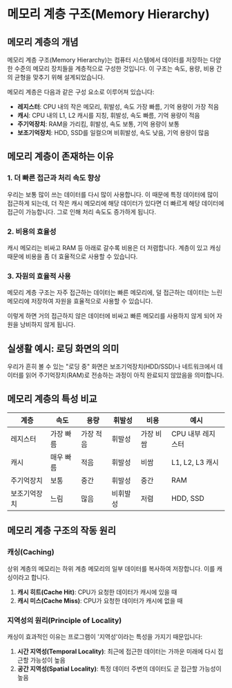 # 메모리 계층 구조(Memory Hierarchy)

## 메모리 계층의 개념

메모리 계층 구조(Memory Hierarchy)는 컴퓨터 시스템에서 데이터를 저장하는 다양한 수준의 메모리 장치들을 계층적으로 구성한 것입니다. 이 구조는 속도, 용량, 비용 간의 균형을 맞추기 위해 설계되었습니다.

메모리 계층은 다음과 같은 구성 요소로 이루어져 있습니다:

- **레지스터**: CPU 내의 작은 메모리, 휘발성, 속도 가장 빠름, 기억 용량이 가장 적음
- **캐시**: CPU 내의 L1, L2 캐시를 지칭, 휘발성, 속도 빠름, 기억 용량이 적음
- **주기억장치**: RAM을 가리킴, 휘발성, 속도 보통, 기억 용량이 보통
- **보조기억장치**: HDD, SSD를 일컬으며 비휘발성, 속도 낮음, 기억 용량이 많음

## 메모리 계층이 존재하는 이유

### 1. 더 빠른 접근과 처리 속도 향상

우리는 보통 많이 쓰는 데이터를 다시 많이 사용합니다. 이 때문에 특정 데이터에 많이 접근하게 되는데, 더 작은 캐시 메모리에 해당 데이터가 있다면 더 빠르게 해당 데이터에 접근이 가능합니다. 그로 인해 처리 속도도 증가하게 됩니다.

### 2. 비용의 효율성

캐시 메모리는 비싸고 RAM 등 아래로 갈수록 비용은 더 저렴합니다. 계층이 있고 캐싱 때문에 비용을 좀 더 효율적으로 사용할 수 있습니다.

### 3. 자원의 효율적 사용

메모리 계층 구조는 자주 접근하는 데이터는 빠른 메모리에, 덜 접근하는 데이터는 느린 메모리에 저장하여 자원을 효율적으로 사용할 수 있습니다.

이렇게 하면 거의 접근하지 않은 데이터에 비싸고 빠른 메모리를 사용하지 않게 되어 자원을 낭비하지 않게 됩니다.

## 실생활 예시: 로딩 화면의 의미

우리가 흔히 볼 수 있는 "로딩 중" 화면은 보조기억장치(HDD/SSD)나 네트워크에서 데이터를 읽어 주기억장치(RAM)로 전송하는 과정이 아직 완료되지 않았음을 의미합니다.

## 메모리 계층의 특성 비교

| 계층         | 속도      | 용량      | 휘발성   | 비용      | 예시              |
| ------------ | --------- | --------- | -------- | --------- | ----------------- |
| 레지스터     | 가장 빠름 | 가장 적음 | 휘발성   | 가장 비쌈 | CPU 내부 레지스터 |
| 캐시         | 매우 빠름 | 적음      | 휘발성   | 비쌈      | L1, L2, L3 캐시   |
| 주기억장치   | 보통      | 중간      | 휘발성   | 중간      | RAM               |
| 보조기억장치 | 느림      | 많음      | 비휘발성 | 저렴      | HDD, SSD          |

## 메모리 계층 구조의 작동 원리

### 캐싱(Caching)

상위 계층의 메모리는 하위 계층 메모리의 일부 데이터를 복사하여 저장합니다. 이를 캐싱이라고 합니다.

1. **캐시 히트(Cache Hit)**: CPU가 요청한 데이터가 캐시에 있을 때
2. **캐시 미스(Cache Miss)**: CPU가 요청한 데이터가 캐시에 없을 때

### 지역성의 원리(Principle of Locality)

캐싱이 효과적인 이유는 프로그램이 '지역성'이라는 특성을 가지기 때문입니다:

1. **시간 지역성(Temporal Locality)**: 최근에 접근한 데이터는 가까운 미래에 다시 접근할 가능성이 높음
2. **공간 지역성(Spatial Locality)**: 특정 데이터 주변의 데이터도 곧 접근할 가능성이 높음

